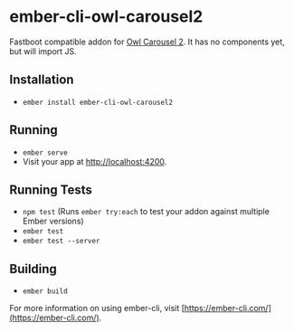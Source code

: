 # ember-cli-owl-carousel2

Fastboot compatible addon for [Owl Carousel 2](https://owlcarousel2.github.io/OwlCarousel2/). It has no components yet, but will import JS.

## Installation

* `ember install ember-cli-owl-carousel2`

## Running

* `ember serve`
* Visit your app at [http://localhost:4200](http://localhost:4200).

## Running Tests

* `npm test` (Runs `ember try:each` to test your addon against multiple Ember versions)
* `ember test`
* `ember test --server`

## Building

* `ember build`

For more information on using ember-cli, visit [https://ember-cli.com/](https://ember-cli.com/).
